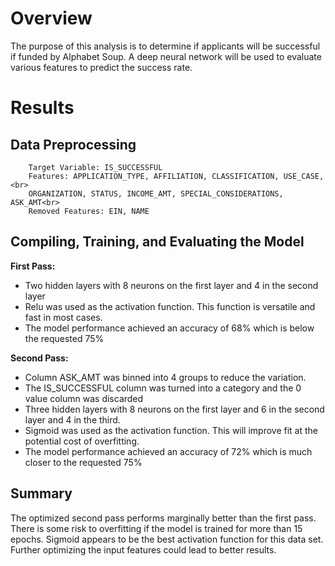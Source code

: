 # Overview

The purpose of this analysis is to determine if applicants will be successful if funded by Alphabet Soup. A deep neural network will be used to evaluate various features to predict the success rate.

# Results

## Data Preprocessing
        Target Variable: IS_SUCCESSFUL
        Features: APPLICATION_TYPE, AFFILIATION, CLASSIFICATION, USE_CASE,<br>
        ORGANIZATION, STATUS, INCOME_AMT, SPECIAL_CONSIDERATIONS, ASK_AMT<br>
        Removed Features: EIN, NAME

## Compiling, Training, and Evaluating the Model

**First Pass:**<br>
- Two hidden layers with 8 neurons on the first layer and 4 in the second layer 
- Relu was used as the activation function. This function is versatile and fast in most cases.
- The model performance achieved an accuracy of 68% which is below the requested 75%
    
**Second Pass:**<br>
- Column ASK_AMT was binned into 4 groups to reduce the variation.
- The IS_SUCCESSFUL column was turned into a category and the 0 value column was discarded
- Three hidden layers with 8 neurons on the first layer and 6 in the second layer and 4 in the third.
- Sigmoid was used as the activation function. This will improve fit at the potential cost of overfitting.
- The model performance achieved an accuracy of 72% which is much closer to the requested 75%

## Summary

The optimized second pass performs marginally better than the first pass. There is some risk to overfitting if the model is trained for more than 15 epochs. Sigmoid appears to be the best activation function for this data set. Further optimizing the input features could lead to better results.
